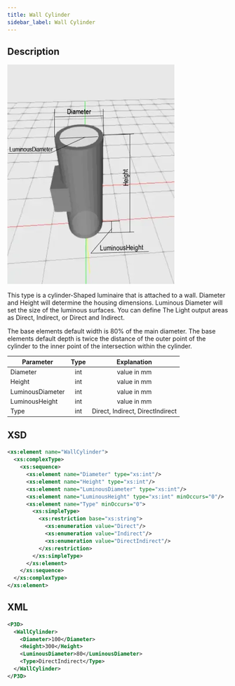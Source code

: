 ```yaml
---
title: Wall Cylinder
sidebar_label: Wall Cylinder
---
```


## Description

![Wall Cylinder](/img/docs/geometry/parametric/wall-cylinder.webp)

This type is a cylinder-Shaped luminaire that is attached to a wall. Diameter and Height will determine the housing dimensions. Luminous Diameter will set the size of the luminous surfaces.
You can define The Light output areas as Direct, Indirect, or Direct and Indirect.

The base elements default width is 80% of the main diameter.
The base elements default depth is twice the distance of the outer point of the cylinder to the inner point of the intersection within the cylinder.

| Parameter        | Type |           Explanation            |
| ---------------- | :--: | :------------------------------: |
| Diameter         | int  |           value in mm            |
| Height           | int  |           value in mm            |
| LuminousDiameter | int  |           value in mm            |
| LuminousHeight   | int  |           value in mm            |
| Type             | int  | Direct, Indirect, DirectIndirect |

## XSD

```xml
<xs:element name="WallCylinder">
  <xs:complexType>
    <xs:sequence>
      <xs:element name="Diameter" type="xs:int"/>
      <xs:element name="Height" type="xs:int"/>
      <xs:element name="LuminousDiameter" type="xs:int"/>
      <xs:element name="LuminousHeight" type="xs:int" minOccurs="0"/>
      <xs:element name="Type" minOccurs="0">
        <xs:simpleType>
          <xs:restriction base="xs:string">
            <xs:enumeration value="Direct"/>
            <xs:enumeration value="Indirect"/>
            <xs:enumeration value="DirectIndirect"/>
          </xs:restriction>
        </xs:simpleType>
      </xs:element>
    </xs:sequence>
  </xs:complexType>
</xs:element>
```

## XML

```xml
<P3D>
  <WallCylinder>
    <Diameter>100</Diameter>
    <Height>300</Height>
    <LuminousDiameter>80</LuminousDiameter>
    <Type>DirectIndirect</Type>
  </WallCylinder>
</P3D>
```
